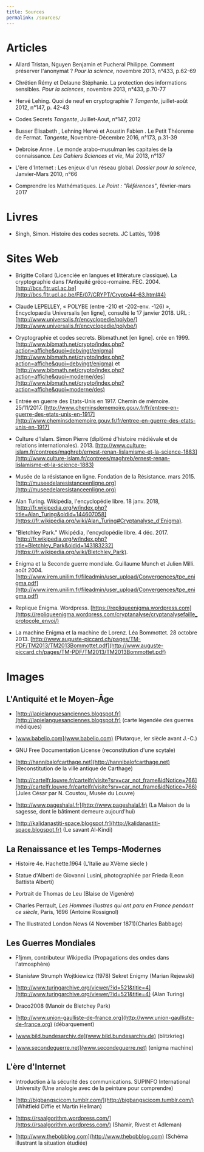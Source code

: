 ```yaml
---
title: Sources
permalink: /sources/
---
```


# Articles

* Allard Tristan, Nguyen Benjamin  et Pucheral Philippe. Comment préserver l'anonymat ? *Pour la science*, novembre 2013, n°433, p.62-69

* Chrétien Rémy et Delaune Stéphanie. La protection des informations sensibles. *Pour la sciences*, novembre 2013, n°433, p.70-77

* Hervé Lehing. Quoi de neuf en cryptographie ? *Tangente*, juillet-août 2012, n°147, p. 42-43

* Codes Secrets *Tangente*, Juillet-Aout, n°147, 2012

* Busser Elisabeth , Lehning Hervé  et Aoustin Fabien . Le Petit Théoreme de Fermat. *Tangente*, Novembre-Décembre 2016, n°173, p.31-39

* Debroise Anne . Le monde arabo-musulman les capitales de la connaissance. *Les Cahiers Sciences et vie*, Mai 2013, n°137

* L'ère d'Internet : Les enjeux d'un réseau global. *Dossier pour la science*, Janvier-Mars 2010, n°66

* Comprendre les Mathématiques. *Le Point : "Références"*, février-mars 2017

# Livres

* Singh, Simon. Histoire des codes secrets. JC Lattès, 1998

# Sites Web

* Brigitte Collard (Licenciée en langues et littérature classique). La cryptographie dans l'Antiquité gréco-romaine. FEC. 2004. [http://bcs.fltr.ucl.ac.be](http://bcs.fltr.ucl.ac.be/FE/07/CRYPT/Crypto44-63.html#4)

* Claude LEPELLEY, « POLYBE (entre -210 et -202-env. -126) », Encyclopædia Universalis [en ligne], consulté le 17 janvier 2018. URL : [http://www.universalis.fr/encyclopedie/polybe/](http://www.universalis.fr/encyclopedie/polybe/)

* Cryptographie et codes secrets. Bibmath.net [en ligne]. crée en 1999. [http://www.bibmath.net/crypto/index.php?action=affiche&quoi=debvingt/enigma](http://www.bibmath.net/crypto/index.php?action=affiche&quoi=debvingt/enigma) et [http://www.bibmath.net/crypto/index.php?action=affiche&quoi=moderne/des](http://www.bibmath.net/crypto/index.php?action=affiche&quoi=moderne/des)

* Entrée en guerre des Etats-Unis en 1917. Chemin de mémoire. 25/11/2017.
[http://www.cheminsdememoire.gouv.fr/fr/entree-en-guerre-des-etats-unis-en-1917](http://www.cheminsdememoire.gouv.fr/fr/entree-en-guerre-des-etats-unis-en-1917)

* Culture d'Islam. Simon Pierre (diplômé d’histoire médiévale et de relations internationales). 2013. [http://www.culture-islam.fr/contrees/maghreb/ernest-renan-lislamisme-et-la-science-1883](http://www.culture-islam.fr/contrees/maghreb/ernest-renan-lislamisme-et-la-science-1883)

* Musée de la résistance en ligne. Fondation de la Résistance. mars 2015. [http://museedelaresistanceenligne.org](http://museedelaresistanceenligne.org)

* Alan Turing. Wikipédia, l'encyclopédie libre. 18 janv. 2018, [http://fr.wikipedia.org/w/index.php?title=Alan_Turing&oldid=144607058](https://fr.wikipedia.org/wiki/Alan_Turing#Cryptanalyse_d'Enigma).

* "Bletchley Park." Wikipédia, l'encyclopédie libre. 4 déc. 2017. [http://fr.wikipedia.org/w/index.php?title=Bletchley_Park&oldid=143183232](https://fr.wikipedia.org/wiki/Bletchley_Park).

* Enigma et la Seconde guerre mondiale. Guillaume Munch et Julien Milli. août 2004. [http://www.irem.unilim.fr/fileadmin/user_upload/Convergences/tpe_enigma.pdf](http://www.irem.unilim.fr/fileadmin/user_upload/Convergences/tpe_enigma.pdf)

* Replique Enigma. Wordpress. [https://repliqueenigma.wordpress.com](https://repliqueenigma.wordpress.com/cryptanalyse/cryptanalysefaille_protocole_envoi/)

* La machine Enigma et la machine de Lorenz. Léa Bommottet. 28 octobre 2013. [http://www.auguste-piccard.ch/pages/TM-PDF/TM2013/TM2013Bommottet.pdf](http://www.auguste-piccard.ch/pages/TM-PDF/TM2013/TM2013Bommottet.pdf)

# Images

## L'Antiquité et le Moyen-Âge
* [http://lapielanguesanciennes.blogspot.fr](http://lapielanguesanciennes.blogspot.fr) (carte
légendée des guerres médiques)

* [www.babelio.com](www.babelio.com) (Plutarque, Ier siècle avant J.-C.)

*  GNU Free Documentation License (reconstitution d'une scytale)

* [http://hannibalofcarthage.net](http://hannibalofcarthage.net) (Reconstitution de la ville antique de Carthage)

* [http://cartelfr.louvre.fr/cartelfr/visite?srv=car_not_frame&idNotice=766](http://cartelfr.louvre.fr/cartelfr/visite?srv=car_not_frame&idNotice=766) (Jules César par N. Coustou, Musée du Louvre)

* [http://www.pageshalal.fr](http://www.pageshalal.fr) (La Maison de la sagesse, dont le bâtiment demeure aujourd'hui)

* [http://kalidanastiti-space.blogspot.fr](http://kalidanastiti-space.blogspot.fr) (Le savant Al-Kindi)

## La Renaissance et les Temps-Modernes

* Histoire 4e. Hachette.1964 (L'Italie au XVème siècle )

* Statue d'Alberti de Giovanni Lusini, photographiée par Frieda (Leon Battista Alberti)

* Portrait de Thomas de Leu (Blaise de Vigenère)

* Charles Perrault, *Les Hommes illustres qui ont paru en France pendant ce siècle*, Paris, 1696 (Antoine Rossignol)

* The Illustrated London News (4 November 1871)(Charles Babbage)

## Les Guerres Mondiales

* F1jmm, contributeur Wikipedia (Propagations des ondes dans l'atmosphère)

* Stanisław Strumph Wojtkiewicz (1978) Sekret Enigmy (Marian Rejewski)

* [http://www.turingarchive.org/viewer/?id=521&title=4](http://www.turingarchive.org/viewer/?id=521&title=4) (Alan Turing)

* Draco2008 (Manoir de Bletchey Park)

* [http://www.union-gaulliste-de-france.org](http://www.union-gaulliste-de-france.org) (débarquement)

* [www.bild.bundesarchiv.de](www.bild.bundesarchiv.de) (blitzkrieg)

* [www.secondeguerre.net](www.secondeguerre.net) (enigma machine)

## L'ère d'Internet

* Introduction à la sécurité des communications. SUPINFO International University (Une analogie avec de la peinture pour comprendre)

* [http://bigbangscicom.tumblr.com/](http://bigbangscicom.tumblr.com/) (Whitfield Diffie et Martin Hellman)

* [https://rsaalgorithm.wordpress.com/](https://rsaalgorithm.wordpress.com/) (Shamir, Rivest et Adleman)

* [http://www.thebobblog.com](http://www.thebobblog.com) (Schéma illustrant la situation étudiée)
